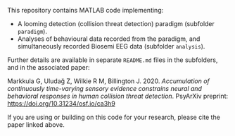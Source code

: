 This repository contains MATLAB code implementing:
* A looming detection (collision threat detection) paradigm (subfolder `paradigm`).
* Analyses of behavioural data recorded from the paradigm, and simultaneously recorded Biosemi EEG data (subfolder `analysis`).

Further details are available in separate `README.md` files in the subfolders, and in the associated paper:

Markkula G, Uludağ Z, Wilkie R M, Billington J. 2020. *Accumulation of continuously time-varying sensory evidence constrains neural and behavioral responses in human collision threat detection*. PsyArXiv preprint: https://doi.org/10.31234/osf.io/ca3h9

If you are using or building on this code for your research, please cite the paper linked above.
